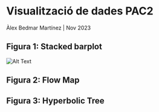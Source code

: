 # Visualització de dades PAC2 
Àlex Bedmar Martínez  |  Nov 2023


## Figura 1: Stacked barplot
 ![Alt Text](./image_filename.png)



## Figura 2: Flow Map



## Figura 3: Hyperbolic Tree
